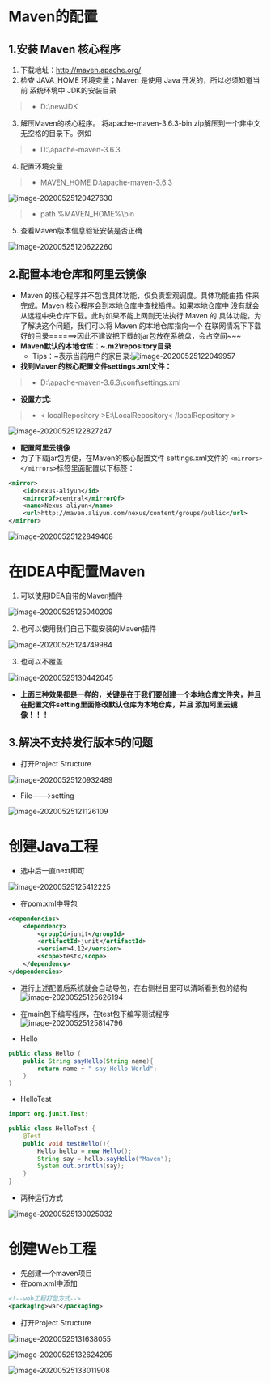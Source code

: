 # Maven的配置

## 1.安装 Maven 核心程序  
1. 下载地址：http://maven.apache.org/ 
2. 检查 JAVA_HOME 环境变量；Maven 是使用 Java 开发的，所以必须知道当前 系统环境中 JDK的安装目录

>- D:\newJDK

3. 解压Maven的核心程序。 将apache-maven-3.6.3-bin.zip解压到一个非中文无空格的目录下。例如

>- D:\apache-maven-3.6.3

4. 配置环境变量

>- MAVEN_HOME         D:\apache-maven-3.6.3 

![image-20200525120427630](图片.assets/image-20200525120427630.png)

>- path                        %MAVEN_HOME%\bin 

5. 查看Maven版本信息验证安装是否正确 

![image-20200525120622260](图片.assets/image-20200525120622260.png)

## 2.配置本地仓库和阿里云镜像 

- Maven 的核心程序并不包含具体功能，仅负责宏观调度。具体功能由插 件来完成。Maven 核心程序会到本地仓库中查找插件。如果本地仓库中 没有就会从远程中央仓库下载。此时如果不能上网则无法执行 Maven 的 具体功能。为了解决这个问题，我们可以将 Maven 的本地仓库指向一个 在联网情况下下载好的目录======>因此不建议把下载的jar包放在系统盘，会占空间~~~
- **Maven默认的本地仓库：~\.m2\repository目录**
  - Tips：~表示当前用户的家目录:![image-20200525122049957](图片.assets/image-20200525122049957.png)
- **找到Maven的核心配置文件settings.xml文件：**  

>- D:\apache-maven-3.6.3\conf\settings.xml 

- **设置方式:**

>- < localRepository >E:\LocalRepository< /localRepository >

![image-20200525122827247](图片.assets/image-20200525122827247.png)

- **配置阿里云镜像** 
- 为了下载jar包方便，在Maven的核心配置文件 settings.xml文件的 `<mirrors></mirrors>`标签里面配置以下标签： 

```xml
<mirror> 
    <id>nexus-aliyun</id> 
    <mirrorOf>central</mirrorOf> 
    <name>Nexus aliyun</name> 
    <url>http://maven.aliyun.com/nexus/content/groups/public</url> 
</mirror> 
```

![image-20200525122849408](图片.assets/image-20200525122849408.png)

# 在IDEA中配置Maven

1. 可以使用IDEA自带的Maven插件

![image-20200525125040209](图片.assets/image-20200525125040209.png)

2. 也可以使用我们自己下载安装的Maven插件

![image-20200525124749984](图片.assets/image-20200525124749984.png)

3. 也可以不覆盖

![image-20200525130442045](图片.assets/image-20200525130442045.png)

- **上面三种效果都是一样的，关键是在于我们要创建一个本地仓库文件夹，并且在配置文件setting里面修改默认仓库为本地仓库，并且 添加阿里云镜像！！！**

## 3.解决不支持发行版本5的问题

- 打开Project Structure

![image-20200525120932489](图片.assets/image-20200525120932489.png)

- File--->setting

![image-20200525121126109](图片.assets/image-20200525121126109.png)

# 创建Java工程

- 选中后一直next即可

![image-20200525125412225](图片.assets/image-20200525125412225.png)

- 在pom.xml中导包

```xml
<dependencies>
    <dependency>
        <groupId>junit</groupId>
        <artifactId>junit</artifactId>
        <version>4.12</version>
        <scope>test</scope>
    </dependency>
</dependencies>
```

- 进行上述配置后系统就会自动导包，在右侧栏目里可以清晰看到包的结构![image-20200525125626194](图片.assets/image-20200525125626194.png)

- 在main包下编写程序，在test包下编写测试程序![image-20200525125814796](图片.assets/image-20200525125814796.png)
- Hello

```java
public class Hello {
    public String sayHello(String name){
        return name + " say Hello World";
    }
}
```

- HelloTest

```java
import org.junit.Test;

public class HelloTest {
    @Test
    public void testHello(){
        Hello hello = new Hello();
        String say = hello.sayHello("Maven");
        System.out.println(say);
    }
}
```

- 两种运行方式

![image-20200525130025032](图片.assets/image-20200525130025032.png)

# 创建Web工程

- 先创建一个maven项目
- 在pom.xml中添加

```xml
<!--web工程打包方式-->
<packaging>war</packaging>
```

- 打开Project Structure

![image-20200525131638055](图片.assets/image-20200525131638055.png)

![image-20200525132624295](图片.assets/image-20200525132624295.png)

![image-20200525133011908](图片.assets/image-20200525133011908.png)